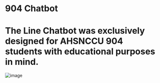 # 904 Chatbot
# The Line Chatbot was exclusively designed for AHSNCCU 904 students with educational purposes in mind.
![image](https://github.com/user-attachments/assets/f937dbff-13e0-4ba5-97a2-52a3ada85ca8)

